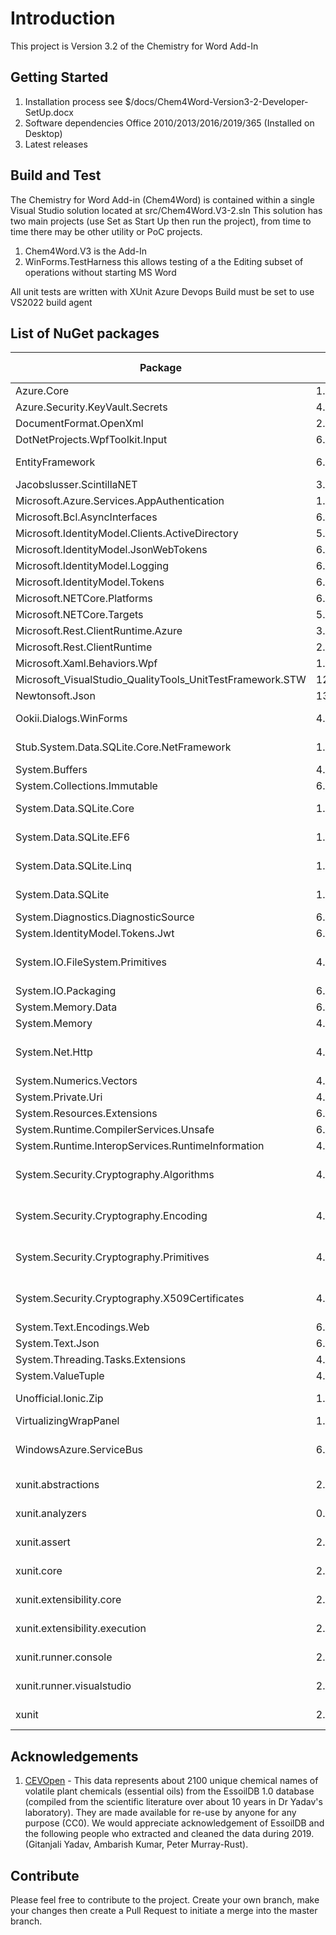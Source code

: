 # Introduction 
This project is Version 3.2 of the Chemistry for Word Add-In

## Getting Started
1.	Installation process see $/docs/Chem4Word-Version3-2-Developer-SetUp.docx
2.	Software dependencies Office 2010/2013/2016/2019/365 (Installed on Desktop)
3.	Latest releases

## Build and Test
The Chemistry for Word Add-in (Chem4Word) is contained within a single Visual Studio solution located at src/Chem4Word.V3-2.sln
This solution has two main projects (use Set as Start Up then run the project), from time to time there may be other utility or PoC projects.
1. Chem4Word.V3 is the Add-In
2. WinForms.TestHarness this allows testing of a the Editing subset of operations without starting MS Word

All unit tests are written with XUnit
Azure Devops Build must be set to use VS2022 build agent

## List of NuGet packages
| Package | Version | Licence | Reference Count |
|--|--|--|--|
|Azure.Core|1.22.0|MIT|1|
|Azure.Security.KeyVault.Secrets|4.2.0|MIT|1|
|DocumentFormat.OpenXml|2.15.0|MIT|3|
|DotNetProjects.WpfToolkit.Input|6.1.94|MS-PL|1|
|EntityFramework|6.4.4|Apache-2.0|3|
|Jacobslusser.ScintillaNET|3.6.3|MIT|1|
|Microsoft.Azure.Services.AppAuthentication|1.6.2|MIT|2|
|Microsoft.Bcl.AsyncInterfaces|6.0.0|MIT|1|
|Microsoft.IdentityModel.Clients.ActiveDirectory|5.2.9|MIT|2|
|Microsoft.IdentityModel.JsonWebTokens|6.15.1|MIT|2|
|Microsoft.IdentityModel.Logging|6.15.1|MIT|2|
|Microsoft.IdentityModel.Tokens|6.15.1|MIT|2|
|Microsoft.NETCore.Platforms|6.0.1|MIT|2|
|Microsoft.NETCore.Targets|5.0.0|MIT|2|
|Microsoft.Rest.ClientRuntime.Azure|3.3.19|MIT|1|
|Microsoft.Rest.ClientRuntime|2.3.23|MIT|2|
|Microsoft.Xaml.Behaviors.Wpf|1.1.39|MIT|1|
|Microsoft_VisualStudio_QualityTools_UnitTestFramework.STW|12.0.21005.1|Microsoft|1|
|Newtonsoft.Json|13.0.1|MIT|16|
|Ookii.Dialogs.WinForms|4.0.0|Public Domain|1|
|Stub.System.Data.SQLite.Core.NetFramework|1.0.115.5|Public Domain|3|
|System.Buffers|4.5.1|MIT|2|
|System.Collections.Immutable|6.0.0|MIT|1|
|System.Data.SQLite.Core|1.0.115.5|Public Domain|3|
|System.Data.SQLite.EF6|1.0.115.5|Public Domain|3|
|System.Data.SQLite.Linq|1.0.115.5|Public Domain|3|
|System.Data.SQLite|1.0.115.5|Public Domain|3|
|System.Diagnostics.DiagnosticSource|6.0.0|MIT|1|
|System.IdentityModel.Tokens.Jwt|6.15.1|MIT|2|
|System.IO.FileSystem.Primitives|4.3.0|MS-.NET-Library License|3|
|System.IO.Packaging|6.0.0|MIT|3|
|System.Memory.Data|6.0.0|MIT|1|
|System.Memory|4.5.4|MIT|2|
|System.Net.Http|4.3.4|MS-.NET-Library License|9|
|System.Numerics.Vectors|4.5.0|MIT|2|
|System.Private.Uri|4.3.2|MIT|2|
|System.Resources.Extensions|6.0.0|MIT|1|
|System.Runtime.CompilerServices.Unsafe|6.0.0|MIT|2|
|System.Runtime.InteropServices.RuntimeInformation|4.3.0||1|
|System.Security.Cryptography.Algorithms|4.3.1|MS-.NET-Library License|9|
|System.Security.Cryptography.Encoding|4.3.0|MS-.NET-Library License|9|
|System.Security.Cryptography.Primitives|4.3.0|MS-.NET-Library License|9|
|System.Security.Cryptography.X509Certificates|4.3.2|MS-.NET-Library License|9|
|System.Text.Encodings.Web|6.0.0|MIT|1|
|System.Text.Json|6.0.1|MIT|1|
|System.Threading.Tasks.Extensions|4.5.4|MIT|1|
|System.ValueTuple|4.5.0|MIT|4|
|Unofficial.Ionic.Zip|1.9.1.8|Unknown ?|3|
|VirtualizingWrapPanel|1.5.7|MIT|1|
|WindowsAzure.ServiceBus|6.2.1|MS-.NET-Library License|2|
|xunit.abstractions|2.0.3|Apache-2.0|1|
|xunit.analyzers|0.10.0|Apache-2.0|1|
|xunit.assert|2.4.1|Apache-2.0|1|
|xunit.core|2.4.1|Apache-2.0|1|
|xunit.extensibility.core|2.4.1|Apache-2.0|1|
|xunit.extensibility.execution|2.4.1|Apache-2.0|1|
|xunit.runner.console|2.4.1|Apache-2.0|1|
|xunit.runner.visualstudio|2.4.3|Apache-2.0|1|
|xunit|2.4.1|Apache-2.0|1|

## Acknowledgements
1. [CEVOpen](https://github.com/petermr/CEVOpen) - This data represents about 2100 unique chemical names of volatile plant chemicals (essential oils) from the EssoilDB 1.0 database (compiled from the scientific literature over about 10 years in Dr Yadav's laboratory). They are made available for re-use by anyone for any purpose (CC0). We would appreciate acknowledgement of EssoilDB and the following people who extracted and cleaned the data during 2019. (Gitanjali Yadav, Ambarish Kumar, Peter Murray-Rust).

## Contribute
Please feel free to contribute to the project.
Create your own branch, make your changes then create a Pull Request to initiate a merge into the master branch.
